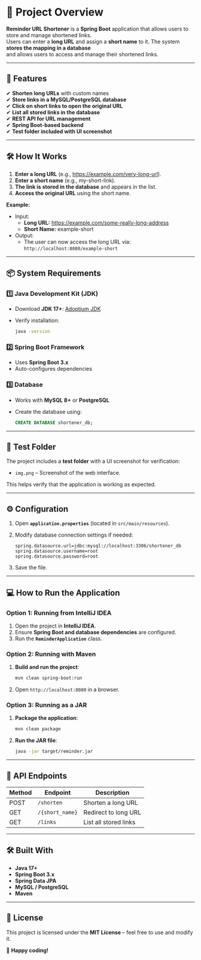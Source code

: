 # 📖 Project Overview
**Reminder URL Shortener** is a **Spring Boot** application that allows users to store and manage shortened links.  
Users can enter a **long URL** and assign a **short name** to it. The system **stores the mapping in a database**  
and allows users to access and manage their shortened links.

---

## 🚀 Features
✔ **Shorten long URLs** with custom names  
✔ **Store links in a MySQL/PostgreSQL database**  
✔ **Click on short links to open the original URL**  
✔ **List all stored links in the database**  
✔ **REST API for URL management**  
✔ **Spring Boot-based backend**  
✔ **Test folder included with UI screenshot**  

---

## 🛠 How It Works
1. **Enter a long URL** (e.g., https://example.com/very-long-url).
2. **Enter a short name** (e.g., my-short-link).
3. **The link is stored in the database** and appears in the list.
4. **Access the original URL** using the short name.

**Example:**
- Input:  
  - **Long URL:** https://example.com/some-really-long-address
  - **Short Name:** example-short
- Output:  
  - The user can now access the long URL via:  
    `http://localhost:8080/example-short`

---

## 📦 System Requirements

### **1️⃣ Java Development Kit (JDK)**
- Download **JDK 17+**: [Adoptium JDK](https://adoptium.net/)  
- Verify installation:
  
  ```sh
  java -version
  ```

### **2️⃣ Spring Boot Framework**
- Uses **Spring Boot 3.x**  
- Auto-configures dependencies  

### **3️⃣ Database**
- Works with **MySQL 8+** or **PostgreSQL**
- Create the database using:
  
  ```sql
  CREATE DATABASE shortener_db;
  ```

---

## 📂 Test Folder

The project includes a **test folder** with a UI screenshot for verification:
- `img.png` – Screenshot of the web interface.

This helps verify that the application is working as expected.

---

## ⚙️ Configuration

1. Open **`application.properties`** (located in `src/main/resources`).
2. Modify database connection settings if needed:
   
   ```properties
   spring.datasource.url=jdbc:mysql://localhost:3306/shortener_db
   spring.datasource.username=root
   spring.datasource.password=root
   ```

3. Save the file.

---

## 💻 How to Run the Application

### **Option 1: Running from IntelliJ IDEA**
1. Open the project in **IntelliJ IDEA**.
2. Ensure **Spring Boot and database dependencies** are configured.
3. Run the **`ReminderApplication`** class.

### **Option 2: Running with Maven**
1. **Build and run the project**:
   
   ```sh
   mvn clean spring-boot:run
   ```

2. Open `http://localhost:8080` in a browser.

### **Option 3: Running as a JAR**
1. **Package the application**:
   
   ```sh
   mvn clean package
   ```

2. **Run the JAR file**:
   
   ```sh
   java -jar target/reminder.jar
   ```

---

## 📡 API Endpoints

| Method | Endpoint           | Description            |
|--------|--------------------|------------------------|
| POST   | `/shorten`         | Shorten a long URL    |
| GET    | `/{short_name}`    | Redirect to long URL  |
| GET    | `/links`           | List all stored links |

---

## 🛠 Built With
- **Java 17+**
- **Spring Boot 3.x**
- **Spring Data JPA**
- **MySQL / PostgreSQL**
- **Maven**

---

## 📜 License
This project is licensed under the **MIT License** – feel free to use and modify it.  

🚀 **Happy coding!**
